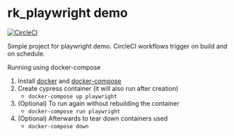 # rk_playwright demo

[![CircleCI](https://circleci.com/gh/rakazirut/rk_playwright/tree/main.svg?style=svg&circle-token=8aef4c2189d06ea5a6499525a3071907ddd83e26)](https://circleci.com/gh/rakazirut/rk_playwright/tree/main)

Simple project for playwright demo. CircleCI workflows trigger on build and on schedule.

Running using docker-compose
1. Install [docker]('https://docs.docker.com/get-docker/') and [docker-compose]('https://docs.docker.com/compose/install/')
2. Create cypress container (it will also run after creation)
    - `docker-compose up playwright`
3. (Optional) To run again without rebuilding the container
    - `docker-compose run playwright`
4. (Optional) Afterwards to tear down containers used
    - `docker-compose down`